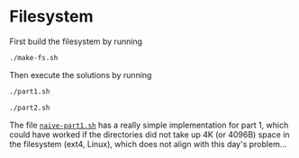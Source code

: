 # Filesystem

First build the filesystem by running
```bash
./make-fs.sh
```

Then execute the solutions by running 
```bash
./part1.sh
```
```bash
./part2.sh
```

The file [`naive-part1.sh`](naive-part1.sh) has a really simple implementation for part 1, which could have worked if the directories did not take up 4K (or 4096B) space in the filesystem (ext4, Linux), which does not align with this day's problem... 
